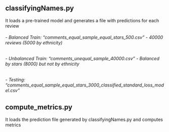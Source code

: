 ## classifyingNames.py
It loads a pre-trained model and generates a file with predictions for each review

###### - Balanced Train: “comments_equal_sample_equal_stars_500.csv” - 40000 reviews (5000 by ethnicity)
###### - Unbalanced Train: “comments_unequal_sample_40000.csv” - Balanced by stars (8000) but not by ethnicity
###### - Testing: “comments_equal_sample_equal_stars_3000_classified_standard_loss_model.csv”

## compute_metrics.py
It loads the prediction file generated by classifyingNames.py and computes metrics
